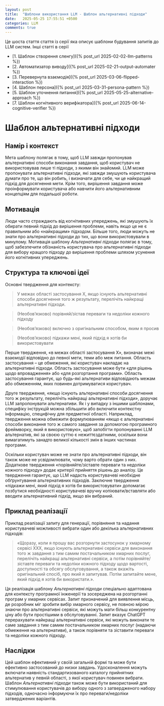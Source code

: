 ```yaml
---
layout: post
title:  "Шаблони використання LLM - Шаблон альтернативні підходи"
date:   2025-05-25 17:55:51 +0500
categories: LLM
comments: true
---
```


Це шоста стаття стаття із серії яка описує шаблони будування запитів до LLM систем.
Інші статті в серії
- [1. Шаблон створення сленгу]({% post_url 2025-02-02-llm-patterns %})
- [2. Автоматизатор виводу]({% post_url 2025-02-21-output-automater %})
- [3. Перевернута взаємодія]({% post_url 2025-03-06-flipped-interaction %})
- [4. Шаблон персона]({% post_url 2025-03-31-persona-pattern %})
- [5. Шаблон уточнення питання]({% post_url 2025-05-25-alternative-approach %})
- [7. Шаблон когнітивного верифікатора]({% post_url 2025-06-14-cognitive-verifier %})

# Шаблон альтернативні підходи

## Намір і контекст

Мета шаблону полягає в тому, щоб LLM завжди пропонував альтернативні способи виконання завдання, щоб користувач не використовував лише ті підходи, з якими він знайомий. LLM може пропонувати альтернативні підходи, які завжди змушують користувача думати про те, що він робить, і визначати для себе, чи це найкращий підхід для досягнення мети. Крім того, вирішення завдання може проінформувати користувача або навчити його альтернативним концепціям для подальшої роботи.

## Мотивація

Люди часто страждають від когнітивних упереджень, які змушують їх обирати певний підхід до вирішення проблеми, навіть якщо це не є правильним або «найкращим» підходом. Більше того, люди можуть не знати про альтернативні підходи до тих, що вони використовували в минулому. Мотивація шаблону *Альтернативні підходи* полягає в тому, щоб забезпечити обізнаність користувача про альтернативні підходи для вибору кращого підходу до вирішення проблеми шляхом усунення його когнітивних упереджень.

<!--more-->

## Структура та ключові ідеї

Основні твердження для контексту:

> У межах області застосування X, якщо існують альтернативні способи досягнення того ж результату, перелічіть найкращі альтернативні підходи.

> (Необов’язково) порівняй/зістав переваги та недоліки кожного підходу

> (Необов’язково) включно з оригінальним способом, яким я просив

> (Необов’язково) підкажи мені, який підхід я хотів би використовувати

Перше твердження, «в межах області застосування X», визначає межі взаємодії відповідно до певної мети, теми або меж питання. Область застосування – це обмеження, які користувач накладає на альтернативні підходи. Область застосування може бути «для рішень щодо впровадження» або «для розгортання програми». Область застосування гарантує, що будь-які альтернативи відповідають межам або обмеженням, яких повинен дотримуватися користувач.

Друге твердження, «якщо існують альтернативні способи досягнення того ж результату, перелічіть найкращі альтернативні підходи», доручає LLM запропонувати альтернативи. Як і у випадку з іншими шаблонами, специфіку інструкцій можна збільшити або включити контекстну інформацію, специфічну для предметної області. Наприклад, твердження можна обмежити формулюванням «якщо є альтернативні способи виконання того ж самого завдання за допомогою програмного фреймворку, який я використовую», щоб запобігти пропонуванні LLM альтернатив, які за своєю суттю є нежиттєздатними, оскільки вони вимагатимуть занадто великої кількості змін в інших частинах програми.

Оскільки користувач може не знати про альтернативні підходи, він також може не усвідомлювати, чому варто обрати один з них. Додаткове твердження «порівняйте/зіставте переваги та недоліки кожного підходу» додає критерії прийняття рішень до аналізу. Це твердження гарантує, що LLM надасть користувачеві необхідне обґрунтування альтернативних підходів. Заключне твердження «підкажи мені, який підхід я хотів би використовувати» допомагає позбутися необхідності користувачеві вручну копіювати/вставляти або вводити альтернативний підхід, якщо він вибраний.

## Приклад реалізації

Приклад реалізації запиту для генерації, порівняння та надання користувачеві можливості вибрати один або декілька альтернативних підходів:

>  «Щоразу, коли я прошу вас розгорнути застосунок у хмарному сервісі ХХХ, якщо існують альтернативні сервіси для виконання того ж завдання з тим самим постачальником хмарних послуг, перелічіть найкращі альтернативні сервіси, а потім порівняйте/зіставте переваги та недоліки кожного підходу щодо вартості, доступності та обсягу обслуговування, а також вкажіть оригінальний спосіб, про який я запитував. Потім запитайте мене, який підхід я хотів би використати.».

Ця реалізація шаблону *Альтернативні підходи*  спеціально адаптована для контексту програмної інженерії та зосереджена на розгортанні програм у хмарних сервісах. Запит призначений для виявлення місць, де розробник міг зробити вибір хмарного сервісу, не повною мірою знаючи про альтернативні сервіси, які можуть мати більш конкурентну ціну або бути простішими в обслуговуванні. Запит вказує ChatGPT перерахувати найкращі альтернативні сервіси, які можуть виконати те саме завдання з тим самим постачальником хмарних послуг (надаючи обмеження на альтернативи), а також порівняти та зіставити переваги та недоліки кожного підходу.

## Наслідки

Цей шаблон ефективний у своїй загальній формі та може бути ефективно застосований до низки завдань. Удосконалення можуть включати наявність стандартизованого каталогу прийнятних альтернатив у певній області, з якої користувач повинен вибрати. Шаблон *Альтернативні підходи* також може бути використаний для стимулювання користувачів до вибору одного з затвердженого набору підходів, одночасно інформуючи їх про переваги/недоліки затверджених варіантів.